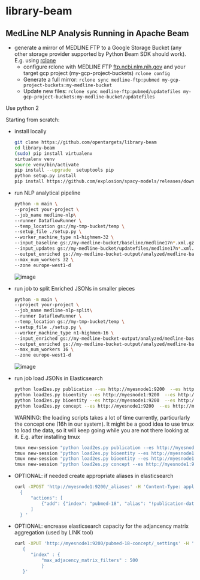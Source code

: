 # library-beam
MedLine NLP Analysis Running in Apache Beam
--------------------------------------------

* generate a mirror of MEDLINE FTP to a Google Storage Bucket (any other storage provider supported by Python Beam SDK
should work). E.g. using [rclone](https://rclone.org/)
  - configure rclone with MEDLINE FTP [ftp.ncbi.nlm.nih.gov](ftp://ftp.ncbi.nlm.nih.gov) and your target gcp project (my-gcp-project-buckets)
    `rclone config`
  - Generate a full mirror:
    `rclone sync medline-ftp:pubmed my-gcp-project-buckets:my-medline-bucket`
  - Update new files:
    `rclone sync medline-ftp:pubmed/updatefiles my-gcp-project-buckets:my-medline-bucket/updatefiles`


Use python 2

Starting from scratch:
* install locally
    ```sh
    git clone https://github.com/opentargets/library-beam
    cd library-beam
    (sudo) pip install virtualenv
    virtualenv venv
    source venv/bin/activate
    pip install --upgrade  setuptools pip
    python setup.py install
    pip install https://github.com/explosion/spacy-models/releases/download/en_depent_web_md-1.2.1/en_depent_web_md-1.2.1.tar.gz
    ```

* run NLP analytical pipeline
  ```sh
  python -m main \
  --project your-project \
  --job_name medline-nlp\
  --runner DataflowRunner \
  --temp_location gs://my-tmp-bucket/temp \
  --setup_file ./setup.py \
  --worker_machine_type n1-highmem-32 \
  --input_baseline gs://my-medline-bucket/baseline/medline17n*.xml.gz \
  --input_updates gs://my-medline-bucket/updatefiles/medline17n*.xml.gz \
  --output_enriched gs://my-medline-bucket-output/analyzed/medline-base17 \
  --max_num_workers 32 \
  --zone europe-west1-d
  ```

  ![image](https://user-images.githubusercontent.com/148221/35000427-4e11b818-fadc-11e7-9c2f-08a68eaed37e.png)

* run job to split Enriched JSONs in smaller pieces
  ```sh
  python -m main \
  --project your-project \
  --job_name medline-nlp-split\
  --runner DataflowRunner \
  --temp_location gs://my-tmp-bucket/temp \
  --setup_file ./setup.py \
  --worker_machine_type n1-highmem-16 \
  --input_enriched gs://my-medline-bucket-output/analyzed/medline-base17*_enriched.json.gz \
  --output_enriched gs://my-medline-bucket-output/analyzed/medline-base17 \
  --max_num_workers 16 \
  --zone europe-west1-d
  ```

  ![image](https://user-images.githubusercontent.com/148221/35000458-6108bb24-fadc-11e7-8a84-452f7b3816f6.png)

* run job load JSONs in Elasticsearch
  ```sh
  python load2es.py publication --es http://myesnode1:9200  --es http://myesnode2:9200
  python load2es.py bioentity --es http://myesnode1:9200  --es http://myesnode2:9200
  python load2es.py bioentity --es http://myesnode1:9200  --es http://myesnode2:9200
  python load2es.py concept --es http://myesnode1:9200  --es http://myesnode2:9200
  ```

  WARNING: the loading scripts takes a lot of time currently, particurlarly the concept one (16h in our system). It
  might be a good idea to use tmux to load the data, so it will keep going while you are not there looking at it.
  E.g. after installing tmux
  ```sh
  tmux new-session "python load2es.py publication --es http://myesnode1:9200  --es http://myesnode2:9200"
  tmux new-session "python load2es.py bioentity --es http://myesnode1:9200  --es http://myesnode2:9200"
  tmux new-session "python load2es.py bioentity --es http://myesnode1:9200  --es http://myesnode2:9200"
  tmux new-session "python load2es.py concept --es http://myesnode1:9200  --es http://myesnode2:9200"
  ```

* OPTIONAL: if needed create appropriate aliases in elasticsearch

  ```sh
  curl -XPOST 'http://myesnode1:9200/_aliases' -H 'Content-Type: application/json' -d '
    {
        "actions": [
            {"add": {"index": "pubmed-18", "alias": "!publication-data"}}
        ]
    } '
  ```

* OPTIONAL: encrease elasticsearch capacity for the adjancency matrix aggregation (used by LINK tool)

  ```sh
  curl -XPUT 'http://myesnode1:9200/pubmed-18-concept/_settings' -H 'Content-Type: application/json' -d'
     {
        "index" : {
            "max_adjacency_matrix_filters" : 500
            }
     }'
  ```

